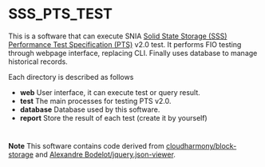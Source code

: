 
# SSS_PTS_TEST

This is a software that can execute SNIA [Solid State Storage (SSS) Performance Test Specification (PTS)](https://www.snia.org/tech_activities/standards/curr_standards/pts) v2.0 test. It performs FIO testing through webpage interface, replacing CLI. Finally uses database to manage historical records.

Each directory is described as follows
  - **web**
  User interface, it can execute test or query result.
  - **test**
  The main processes for testing PTS v2.0.
  - **database**
  Database used by this software.
  - **report**
  Store the result of each test (create it by yourself)

#  
  **Note**
This software contains code derived from [cloudharmony/block-storage](https://github.com/cloudharmony/block-storage) and [Alexandre Bodelot/jquery.json-viewer](https://github.com/abodelot/jquery.json-viewer).